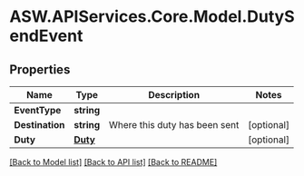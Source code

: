 # ASW.APIServices.Core.Model.DutySendEvent
## Properties

Name | Type | Description | Notes
------------ | ------------- | ------------- | -------------
**EventType** | **string** |  | 
**Destination** | **string** | Where this duty has been sent | [optional] 
**Duty** | [**Duty**](Duty.md) |  | [optional] 

[[Back to Model list]](../README.md#documentation-for-models) [[Back to API list]](../README.md#documentation-for-api-endpoints) [[Back to README]](../README.md)

